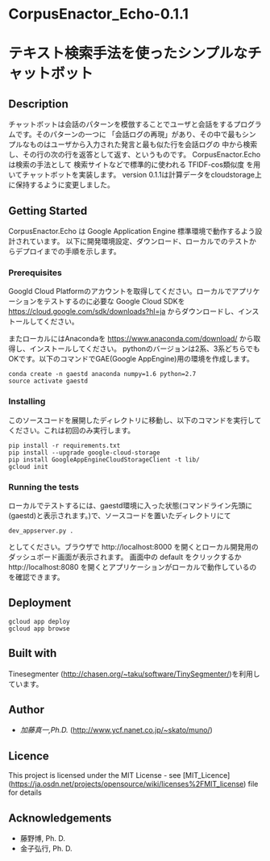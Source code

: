# CorpusEnactor_Echo-0.1.1
テキスト検索手法を使ったシンプルなチャットボット
====
## Description
チャットボットは会話のパターンを模倣することでユーザと会話をするプログラムです。そのパターンの一つに
「会話ログの再現」があり、その中で最もシンプルなものはユーザから入力された発言と最も似た行を会話ログの
中から検索し、その行の次の行を返答として返す、というものです。 CorpusEnactor.Echo は検索の手法として
検索サイトなどで標準的に使われる TFIDF-cos類似度 を用いてチャットボットを実装します。
version 0.1.1は計算データをcloudstorage上に保持するように変更しました。

## Getting Started

CorpusEnactor.Echo は Google Application Engine 標準環境で動作するよう設計されています。
以下に開発環境設定、ダウンロード、ローカルでのテストからデプロイまでの手順を示します。

### Prerequisites

Googld Cloud Platformのアカウントを取得してください。ローカルでアプリケーションをテストするのに必要な
Google Cloud SDKを https://cloud.google.com/sdk/downloads?hl=ja からダウンロードし、インストールしてください。


またローカルにはAnacondaを https://www.anaconda.com/download/ から取得し、インストールしてください。
pythonのバージョンは2系、3系どちらでもOKです。以下のコマンドでGAE(Google AppEngine)用の環境を作成します。

```
conda create -n gaestd anaconda numpy=1.6 python=2.7
source activate gaestd
```

### Installing

このソースコードを展開したディレクトリに移動し、以下のコマンドを実行してください。これは初回のみ実行します。

```
pip install -r requirements.txt
pip install --upgrade google-cloud-storage
pip install GoogleAppEngineCloudStorageClient -t lib/
gcloud init
```



### Running the tests

ローカルでテストするには、gaestd環境に入った状態(コマンドライン先頭に(gaestd)と表示されます。)で、ソースコードを置いたディレクトリにて

```
dev_appserver.py .
```
としてください。ブラウザで http://localhost:8000 を開くとローカル開発用のダッシュボード画面が表示されます。 画面中の default をクリックするか http://localhost:8080 を開くとアプリケーションがローカルで動作しているのを確認できます。

## Deployment

```
gcloud app deploy
gcloud app browse
```

## Built with
Tinesegmenter (http://chasen.org/~taku/software/TinySegmenter/)を利用しています。

## Author

* *加藤真一,Ph.D.* (http://www.ycf.nanet.co.jp/~skato/muno/)


## Licence

This project is licensed under the MIT License - see [MIT_Licence] (https://ja.osdn.net/projects/opensource/wiki/licenses%2FMIT_license) file for details

## Acknowledgements

* 藤野博, Ph. D.
* 金子弘行, Ph. D.
